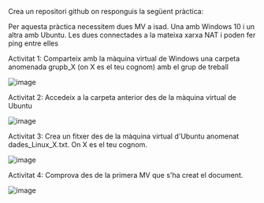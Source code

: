 Crea un repositori github on responguis la següent pràctica: 

Per aquesta pràctica necessitem dues MV a isad. Una amb Windows 10 i un altra amb Ubuntu. Les dues connectades a la mateixa xarxa NAT i poden fer ping entre elles

Activitat 1: 
Comparteix amb la màquina virtual de Windows una carpeta anomenada grupb_X (on X es el teu cognom) amb el grup de treball

![image](https://github.com/user-attachments/assets/facf06e5-bcbe-412d-94e2-a8d4610ec5ae)

Activitat 2: 
Accedeix a la carpeta anterior des de la màquina virtual de Ubuntu

![image](https://github.com/user-attachments/assets/a0bbe802-90e6-43cd-9d59-edd4326ee3af)

Activitat 3: 
Crea un fitxer des de la màquina virtual d'Ubuntu anomenat dades_Linux_X.txt. On X es el teu cognom. 

![image](https://github.com/user-attachments/assets/133e8d28-3906-4d99-9055-95d2c2ad41a1)

Activitat 4: 
Comprova des de la primera MV que s'ha creat el document.

![image](https://github.com/user-attachments/assets/e7e6cf97-6034-456d-81b1-92c7747c8071)
